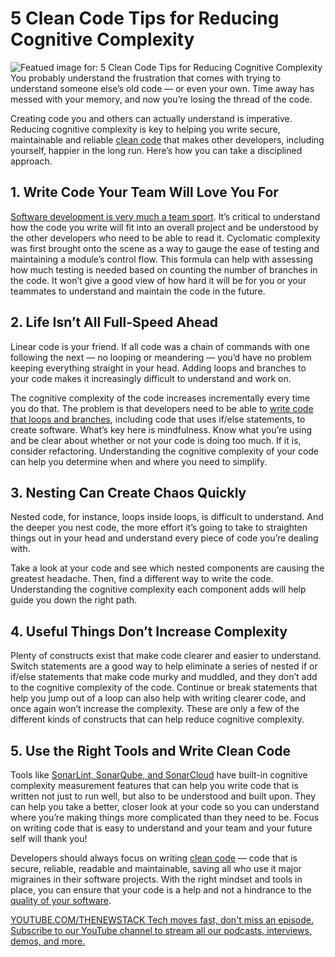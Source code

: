 # 5 Clean Code Tips for Reducing Cognitive Complexity
![Featued image for: 5 Clean Code Tips for Reducing Cognitive Complexity](https://cdn.thenewstack.io/media/2024/07/6f4145ce-scrubbing-1024x576.jpg)
You probably understand the frustration that comes with trying to understand someone else’s old code — or even your own. Time away has messed with your memory, and now you’re losing the thread of the code.

Creating code you and others can actually understand is imperative. Reducing cognitive complexity is key to helping you write secure, maintainable and reliable [clean code](https://www.sonarsource.com/solutions/clean-code/) that makes other developers, including yourself, happier in the long run. Here’s how you can take a disciplined approach.

## 1. Write Code Your Team Will Love You For
[Software development is very much a team sport](https://thenewstack.io/managing-software-development-team-dynamics-from-within/). It’s critical to understand how the code you write will fit into an overall project and be understood by the other developers who need to be able to read it.
Cyclomatic complexity was first brought onto the scene as a way to gauge the ease of testing and maintaining a module’s control flow. This formula can help with assessing how much testing is needed based on counting the number of branches in the code. It won’t give a good view of how hard it will be for you or your teammates to understand and maintain the code in the future.

## 2. Life Isn’t All Full-Speed Ahead
Linear code is your friend. If all code was a chain of commands with one following the next — no looping or meandering — you’d have no problem keeping everything straight in your head. Adding loops and branches to your code makes it increasingly difficult to understand and work on.

The cognitive complexity of the code increases incrementally every time you do that. The problem is that developers need to be able to [write code that loops and branches](https://thenewstack.io/bad-code-stalls-developer-velocity/), including code that uses if/else statements, to create software. What’s key here is mindfulness. Know what you’re using and be clear about whether or not your code is doing too much. If it is, consider refactoring. Understanding the cognitive complexity of your code can help you determine when and where you need to simplify.

## 3. Nesting Can Create Chaos Quickly
Nested code, for instance, loops inside loops, is difficult to understand. And the deeper you nest code, the more effort it’s going to take to straighten things out in your head and understand every piece of code you’re dealing with.

Take a look at your code and see which nested components are causing the greatest headache. Then, find a different way to write the code. Understanding the cognitive complexity each component adds will help guide you down the right path.

## 4. Useful Things Don’t Increase Complexity
Plenty of constructs exist that make code clearer and easier to understand. Switch statements are a good way to help eliminate a series of nested if or if/else statements that make code murky and muddled, and they don’t add to the cognitive complexity of the code. Continue or break statements that help you jump out of a loop can also help with writing clearer code, and once again won’t increase the complexity. These are only a few of the different kinds of constructs that can help reduce cognitive complexity.

## 5. Use the Right Tools and Write Clean Code
Tools like [SonarLint, SonarQube, and SonarCloud](https://www.sonarsource.com/lp/products/all/) have built-in cognitive complexity measurement features that can help you write code that is written not just to run well, but also to be understood and built upon. They can help you take a better, closer look at your code so you can understand where you’re making things more complicated than they need to be. Focus on writing code that is easy to understand and your team and your future self will thank you!

Developers should always focus on writing [clean code](https://www.sonarsource.com/solutions/clean-code/) — code that is secure, reliable, readable and maintainable, saving all who use it major migraines in their software projects. With the right mindset and tools in place, you can ensure that your code is a help and not a hindrance to the [quality of your software](https://thenewstack.io/5-takeaways-from-smartbears-state-of-software-quality-report/).

[
YOUTUBE.COM/THENEWSTACK
Tech moves fast, don't miss an episode. Subscribe to our YouTube
channel to stream all our podcasts, interviews, demos, and more.
](https://youtube.com/thenewstack?sub_confirmation=1)